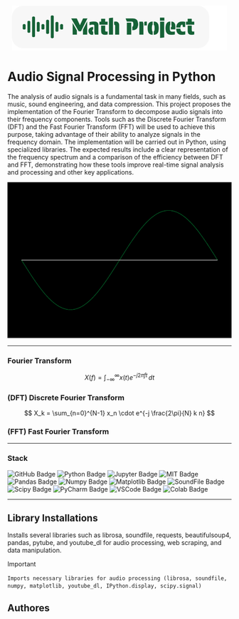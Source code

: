 <div align="center">
<img src="logo.svg" height="100px" width="auto" /> 
</div>

# Audio Signal Processing in Python
The analysis of audio signals is a fundamental task in many fields, such as music, sound engineering, and data compression. This project proposes the implementation of the Fourier Transform to decompose audio signals into their frequency components. Tools such as the Discrete Fourier Transform (DFT) and the Fast Fourier Transform (FFT) will be used to achieve this purpose, taking advantage of their ability to analyze signals in the frequency domain. The implementation will be carried out in Python, using specialized libraries. The expected results include a clear representation of the frequency spectrum and a comparison of the efficiency between DFT and FFT, demonstrating how these tools improve real-time signal analysis and processing and other key applications.

<div align="center">
    <img src="fourier.gif"  width="1000" height="350"  >
</div>

<hr>

###  Fourier Transform
$$ 
X(f) = \int_{-\infty}^{\infty} x(t) e^{-j 2 \pi f t} \, dt
$$

### (DFT) Discrete Fourier Transform
$$ X_k = \sum_{n=0}^{N-1} x_n \cdot e^{-j \frac{2\pi}{N} k n} $$

### (FFT) Fast Fourier Transform


<hr>

### Stack 
![GitHub Badge](https://img.shields.io/badge/GitHub-181717?logo=github&logoColor=fff&style=flat)
![Python Badge](https://img.shields.io/badge/-Python-3776AB?style=flat&logo=python&logoColor=white)
![Jupyter Badge](https://img.shields.io/badge/-Jupyter-F37626?style=flat&logo=jupyter&logoColor=white)
![MIT Badge](https://img.shields.io/badge/License-MIT-007EC6?style=flat)
![Pandas Badge](https://img.shields.io/badge/-Pandas-150458?style=flat&logo=pandas&logoColor=white)
![Numpy Badge](https://img.shields.io/badge/-Numpy-013243?style=flat&logo=numpy&logoColor=white)
![Matplotlib Badge](https://img.shields.io/badge/-Matplotlib-013243?style=flat&logo=matplotlib&logoColor=white)
![SoundFile Badge](https://img.shields.io/badge/-SoundFile-013243?style=flat&logo=soundcloud&logoColor=white)
![Scipy Badge](https://img.shields.io/badge/-Scipy-8CAAE6?style=flat&logo=scipy&logoColor=white)
![PyCharm Badge](https://img.shields.io/badge/-PyCharm-000000?style=flat&logo=pycharm&logoColor=white)
![VSCode Badge](https://img.shields.io/badge/-VSCode-007ACC?style=flat&logo=visual-studio-code&logoColor=white)
![Colab Badge](https://img.shields.io/badge/-Colab-F9AB00?style=flat&logo=google-colab&logoColor=white)

<hr>

## Library Installations

Installs several libraries such as librosa, soundfile, requests, beautifulsoup4, pandas, pytube, and youtube_dl for audio processing, web scraping, and data manipulation.

> [!IMPORTANT]
> ```Imports necessary libraries for audio processing (librosa, soundfile, numpy, matplotlib, youtube_dl, IPython.display, scipy.signal) ```


## Authores
  